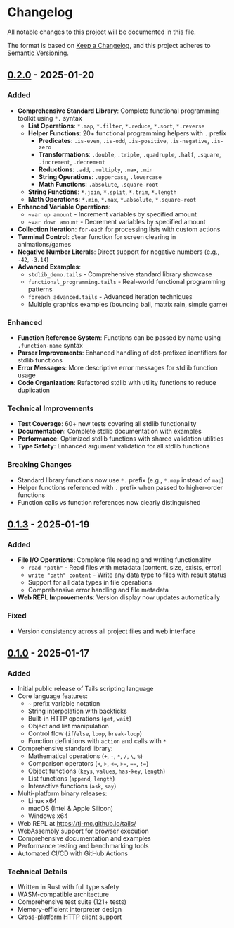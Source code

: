 # Changelog

All notable changes to this project will be documented in this file.

The format is based on [Keep a Changelog](https://keepachangelog.com/en/1.0.0/),
and this project adheres to [Semantic Versioning](https://semver.org/spec/v2.0.0.html).

## [0.2.0] - 2025-01-20

### Added
- **Comprehensive Standard Library**: Complete functional programming toolkit using `*.` syntax
  - **List Operations**: `*.map`, `*.filter`, `*.reduce`, `*.sort`, `*.reverse`
  - **Helper Functions**: 20+ functional programming helpers with `.` prefix
    - **Predicates**: `.is-even`, `.is-odd`, `.is-positive`, `.is-negative`, `.is-zero`
    - **Transformations**: `.double`, `.triple`, `.quadruple`, `.half`, `.square`, `.increment`, `.decrement`
    - **Reductions**: `.add`, `.multiply`, `.max`, `.min`
    - **String Operations**: `.uppercase`, `.lowercase`
    - **Math Functions**: `.absolute`, `.square-root`
  - **String Functions**: `*.join`, `*.split`, `*.trim`, `*.length`
  - **Math Operations**: `*.min`, `*.max`, `*.absolute`, `*.square-root`
- **Enhanced Variable Operations**:
  - `~var up amount` - Increment variables by specified amount
  - `~var down amount` - Decrement variables by specified amount
- **Collection Iteration**: `for-each` for processing lists with custom actions
- **Terminal Control**: `clear` function for screen clearing in animations/games
- **Negative Number Literals**: Direct support for negative numbers (e.g., `-42`, `-3.14`)
- **Advanced Examples**:
  - `stdlib_demo.tails` - Comprehensive standard library showcase
  - `functional_programming.tails` - Real-world functional programming patterns
  - `foreach_advanced.tails` - Advanced iteration techniques
  - Multiple graphics examples (bouncing ball, matrix rain, simple game)

### Enhanced
- **Function Reference System**: Functions can be passed by name using `.function-name` syntax
- **Parser Improvements**: Enhanced handling of dot-prefixed identifiers for stdlib functions
- **Error Messages**: More descriptive error messages for stdlib function usage
- **Code Organization**: Refactored stdlib with utility functions to reduce duplication

### Technical Improvements
- **Test Coverage**: 60+ new tests covering all stdlib functionality
- **Documentation**: Complete stdlib documentation with examples
- **Performance**: Optimized stdlib functions with shared validation utilities
- **Type Safety**: Enhanced argument validation for all stdlib functions

### Breaking Changes
- Standard library functions now use `*.` prefix (e.g., `*.map` instead of `map`)
- Helper functions referenced with `.` prefix when passed to higher-order functions
- Function calls vs function references now clearly distinguished

## [0.1.3] - 2025-01-19

### Added
- **File I/O Operations**: Complete file reading and writing functionality
  - `read "path"` - Read files with metadata (content, size, exists, error)
  - `write "path" content` - Write any data type to files with result status
  - Support for all data types in file operations
  - Comprehensive error handling and file metadata
- **Web REPL Improvements**: Version display now updates automatically

### Fixed
- Version consistency across all project files and web interface

## [0.1.0] - 2025-01-17

### Added
- Initial public release of Tails scripting language
- Core language features:
  - `~` prefix variable notation
  - String interpolation with backticks
  - Built-in HTTP operations (`get`, `wait`)
  - Object and list manipulation
  - Control flow (`if`/`else`, `loop`, `break-loop`)
  - Function definitions with `action` and calls with `*`
- Comprehensive standard library:
  - Mathematical operations (`+`, `-`, `*`, `/`, `\`, `%`)
  - Comparison operators (`<`, `>`, `<=`, `>=`, `==`, `!=`)
  - Object functions (`keys`, `values`, `has-key`, `length`)
  - List functions (`append`, `length`)
  - Interactive functions (`ask`, `say`)
- Multi-platform binary releases:
  - Linux x64
  - macOS (Intel & Apple Silicon)
  - Windows x64
- Web REPL at https://tj-mc.github.io/tails/
- WebAssembly support for browser execution
- Comprehensive documentation and examples
- Performance testing and benchmarking tools
- Automated CI/CD with GitHub Actions

### Technical Details
- Written in Rust with full type safety
- WASM-compatible architecture
- Comprehensive test suite (121+ tests)
- Memory-efficient interpreter design
- Cross-platform HTTP client support

[unreleased]: https://github.com/tj-mc/tails/compare/v0.2.0...HEAD
[0.2.0]: https://github.com/tj-mc/tails/compare/v0.1.3...v0.2.0
[0.1.3]: https://github.com/tj-mc/tails/compare/v0.1.0...v0.1.3
[0.1.0]: https://github.com/tj-mc/tails/releases/tag/v0.1.0